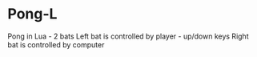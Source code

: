 # Pong-L
Pong in Lua - 2 bats
Left bat is controlled by player - up/down keys
Right bat is controlled by computer
